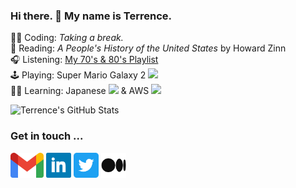 ### Hi there. 👋 My name is Terrence.

👨‍💻 Coding: _Taking a break._  
📖 Reading: _A People's History of the United States_ by Howard Zinn  
🎧 Listening: [My 70's & 80's Playlist](https://open.spotify.com/playlist/1lopKCSjzAGdlX4uUD10aE?si=RxILWybtQuWreaCcmwNS3A)  
🕹 Playing: Super Mario Galaxy 2 <img src="https://emojis.slackmojis.com/emojis/images/1450319446/47/mario.gif?1450319446" height=18 />  
👨‍🏫 Learning: Japanese <img src="https://emojipedia-us.s3.dualstack.us-west-1.amazonaws.com/thumbs/160/facebook/158/flag-for-japan_1f1ef-1f1f5.png" height=15 /> & AWS <img src="https://emojis.slackmojis.com/emojis/images/1507180554/2988/aws.png?1507180554" height=15 />  

![Terrence's GitHub Stats](https://github-readme-stats.vercel.app/api?username=terrencemm2&count_private=true&show_icons=true&title_color=20c997&bg_color=333&text_color=eee&icon_color=20c997&hide_border=true)

### Get in touch ...

[<img src="https://raw.githubusercontent.com/terrencemm2/terrencemm2/main/assets/gmail_logo.png" height=40 />](mailto:terrencemm2@gmail.com") 
[<img src="https://raw.githubusercontent.com/terrencemm2/terrencemm2/main/assets/linkedin_logo.png" height=40 />](https://www.linkedin.com/in/terrencemahnken/)
[<img src="https://raw.githubusercontent.com/terrencemm2/terrencemm2/main/assets/twitter_logo.png" height=40 />](https://twitter.com/TerrenceMahnken)
[<img src="https://raw.githubusercontent.com/terrencemm2/terrencemm2/main/assets/medium_logo.png" height=40 />](https://medium.com/@terrencemm2)
